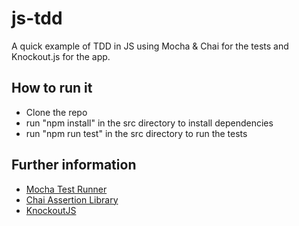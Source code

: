 # js-tdd

A quick example of TDD in JS using Mocha & Chai for the tests and Knockout.js for the app.

## How to run it

- Clone the repo
- run "npm install" in the src directory to install dependencies
- run "npm run test" in the src directory to run the tests

## Further information

- [Mocha Test Runner]()
- [Chai Assertion Library]()
- [KnockoutJS]()